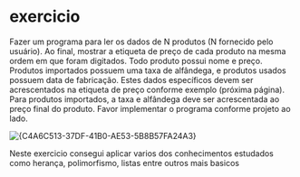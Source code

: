 # exercicio
 Fazer um programa para ler os dados de N
produtos (N fornecido pelo usuário). Ao final,
mostrar a etiqueta de preço de cada produto na
mesma ordem em que foram digitados.
Todo produto possui nome e preço. Produtos
importados possuem uma taxa de alfândega, e
produtos usados possuem data de fabricação.
Estes dados específicos devem ser
acrescentados na etiqueta de preço conforme
exemplo (próxima página). Para produtos
importados, a taxa e alfândega deve ser
acrescentada ao preço final do produto.
Favor implementar o programa conforme
projeto ao lado.


![{C4A6C513-37DF-41B0-AE53-5B8B57FA24A3}](https://github.com/user-attachments/assets/c24edbec-038a-479b-9989-fdc9fa617887)

Neste exercicio consegui aplicar varios dos conhecimentos estudados como herança, polimorfismo, listas entre outros mais basicos
